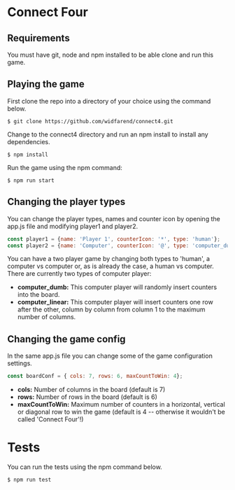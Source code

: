 # Connect Four

## Requirements

You must have git, node and npm installed to be able clone and run this game.

## Playing the game

First clone the repo into a directory of your choice using the command below.

```
$ git clone https://github.com/widfarend/connect4.git
```

Change to the connect4 directory and run an npm install to install any dependencies.

```
$ npm install
```

Run the game using the npm command:

```
$ npm run start
```

## Changing the player types

You can change the player types, names and counter icon by opening the app.js file and modifying player1 and player2.

```javascript
const player1 = {name: 'Player 1', counterIcon: '*', type: 'human'};
const player2 = {name: 'Computer', counterIcon: '@', type: 'computer_dumb'};
```

You can have a two player game by changing both types to 'human', a computer vs computer or, as is already the case, a human vs computer. There are currently
two types of computer player:

* **computer_dumb:** This computer player will randomly insert counters into the board.
* **computer_linear:** This computer player will insert counters one row after the other, column by column from column 1 to the maximum number of columns.

## Changing the game config

In the same app.js file you can change some of the game configuration settings.

```javascript
const boardConf = { cols: 7, rows: 6, maxCountToWin: 4};
```

* **cols:** Number of columns in the board (default is 7)
* **rows:** Number of rows in the board (default is 6)
* **maxCountToWin:** Maximum number of counters in a horizontal, vertical or diagonal row to win the game (default is 4 -- otherwise it wouldn't be called 'Connect Four'!)

# Tests

You can run the tests using the npm command below.

```
$ npm run test
```
